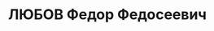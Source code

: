 ---
title: ЛЮБОВ Федор Федосеевич
description: '1893 року народження, с. Кам''янка Ворошилівського району Донецької
  області, українець, освіта початкова, член ВКП(б). Проживав: м. Маріуполь Донецької
  області, проспект Республіки, будинок міськбанку. Керівник відділення міськбанку.

  Заарештований 28 вересня 1937 року. Засуджений виїзною сесією військової колегії
  Верховного Суду СРСР до розстрілу з конфіскацією майна. Вирок приведено до виконання
  у м. Сталіно (м. Донецьк) 2 грудня 1937 року.

  Реабілітований у 1956 році.'
---